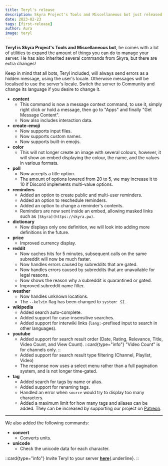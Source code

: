 ```yaml
---
title: Teryl's release
description: Skyra Project's Tools and Miscellaneous bot just released!
date: 2023-02-23
tags: [first-release]
author: Aura
image: teryl
---
```


**Teryl is Skyra Project's Tools and Miscellaneous bot**, he comes with a lot of utilities to expand the amount of things you can do to manage your server. He has also inherited several commands from Skyra, but there are extra changes!

Keep in mind that all bots, Teryl included, will always send errors as a hidden message, using the user's locale. Otherwise messages will be localised to use the server's locale. Switch the server to Community and change its language if you desire to change it.

-   **content**
    -   This command is now a message context command, to use it, simply right click or hold a message, then go to "Apps" and finally "Get Message Content".
    -   Now also includes interaction data.
-   **create-emoji**
    -   Now supports input files.
    -   Now supports custom names.
    -   Now supports built-in emojis.
-   **color**
    -   This will not longer create an image with several colours, however, it will show an embed displaying the colour, the name, and the values in various formats.
-   **poll**
    -   Now accepts a title option.
    -   The amount of options lowered from 20 to 5, we may increase it to 10 if Discord implements multi-value options.
-   **reminders**
    -   Added an option to create public and multi-user reminders.
    -   Added an option to reschedule reminders.
    -   Added an option to change a reminder's contents.
    -   Reminders are now sent inside an embed, allowing masked links such as `[Skyra](https://skyra.pw)`.
-   **dictionary**
    -   Now displays only one definition, we will look into adding more definitions in the future.
-   **price**
    -   Improved currency display.
-   **reddit**
    -   Now caches hits for 5 minutes, subsequent calls on the same subreddit will now be much faster.
    -   Now handles errors caused by subreddits that are gated.
    -   Now handles errors caused by subreddits that are unavailable for legal reasons.
    -   Now shows the reason why a subreddit is quarantined or gated.
    -   Improved subreddit name filter.
-   **weather**
    -   Now handles unknown locations.
    -   The `--kelvin` flag has been changed to `system: SI`.
-   **wikipedia**
    -   Added search auto-complete.
    -   Added support for case-insensitive searches.
    -   Added support for interwiki links (`lang:`-prefixed input to search in other languages).
-   **youtube**
    -   Added support for search result order (Date, Rating, Relevance, Title, Video Count, and View Count).
        ::card{type="info"}
        "Video Count" is for channels only.
        ::
    -   Added support for search result type filtering (Channel, Playlist, Video)
    -   The response now uses a select menu rather than a full pagination system, and is not longer time-gated.
-   **tag**
    -   Added search for tags by name or alias.
    -   Added support for renaming tags.
    -   Handled an error when `source` would try to display too many characters.
    -   Added a maximum limit for how many tags and aliases can be added. They can be increased by supporting our project on [Patreon](https://donate.skyra.pw).

---

We also added the following commands:

-   **convert**
    -   Converts units.
-   **unicode**
    -   Check the unicode data for each character.

::card{type="info"}
Invite Teryl to your server [**here**](https://discord.com/api/oauth2/authorize?client_id=948377583626637343&permissions=1074004032&scope=bot%20applications.commands){.underline}.
::
